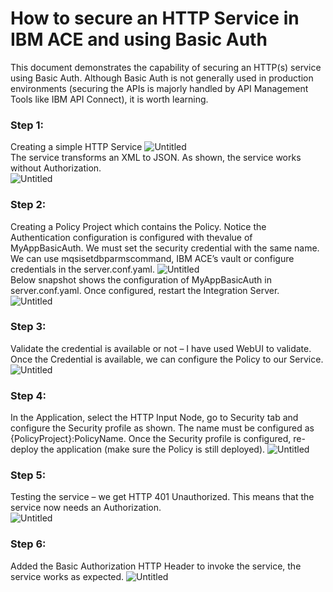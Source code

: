 # How to secure an HTTP Service in IBM ACE and using Basic Auth

This document demonstrates the capability of securing an HTTP(s) service using Basic Auth. Although Basic Auth is not generally used in production environments (securing the APIs is majorly handled by API Management Tools like IBM API Connect), it is worth learning.

### Step 1: 
Creating a simple HTTP Service
<img src="https://imgpile.com/images/byk0nW.png" alt="Untitled" border="0"></br>
The service transforms an XML to JSON. As shown, the service works without Authorization. </br>
<img src="https://imgpile.com/images/bykFZL.png" alt="Untitled" border="0"></br>

### Step 2: 
Creating a Policy Project which contains the Policy. Notice the Authentication configuration is configured with thevalue of MyAppBasicAuth. We must set the security credential with the same name. We can use mqsisetdbparmscommand, IBM ACE’s vault or configure credentials in the server.conf.yaml.
<img src="https://imgpile.com/images/byk3vo.png" alt="Untitled" border="0"></br>
Below snapshot shows the configuration of MyAppBasicAuth in server.conf.yaml. Once configured, restart the Integration Server.</br>
<img src="https://imgpile.com/images/bykex3.png" alt="Untitled" border="0"></br>

### Step 3: 
Validate the credential is available or not – I have used WebUI to validate. Once the Credential is available, we can configure the Policy to our Service.
<img src="https://imgpile.com/images/by0nhF.png" alt="Untitled" border="0"></br>

### Step 4: 
In the Application, select the HTTP Input Node, go to Security tab and configure the Security profile as shown. The name must be configured as {PolicyProject}:PolicyName. Once the Security profile is configured, re-deploy the application (make sure the Policy is still deployed). 
<img src="https://imgpile.com/images/by0UW4.png" alt="Untitled" border="0"></br>

### Step 5: 
Testing the service – we get HTTP 401 Unauthorized. This means that the service now needs an Authorization.  
<img src="https://imgpile.com/images/by0C3r.png" alt="Untitled" border="0"></br>

### Step 6: 
Added the Basic Authorization HTTP Header to invoke the service, the service works as expected. 
<img src="https://imgpile.com/images/by0G5R.png" alt="Untitled" border="0"></br>